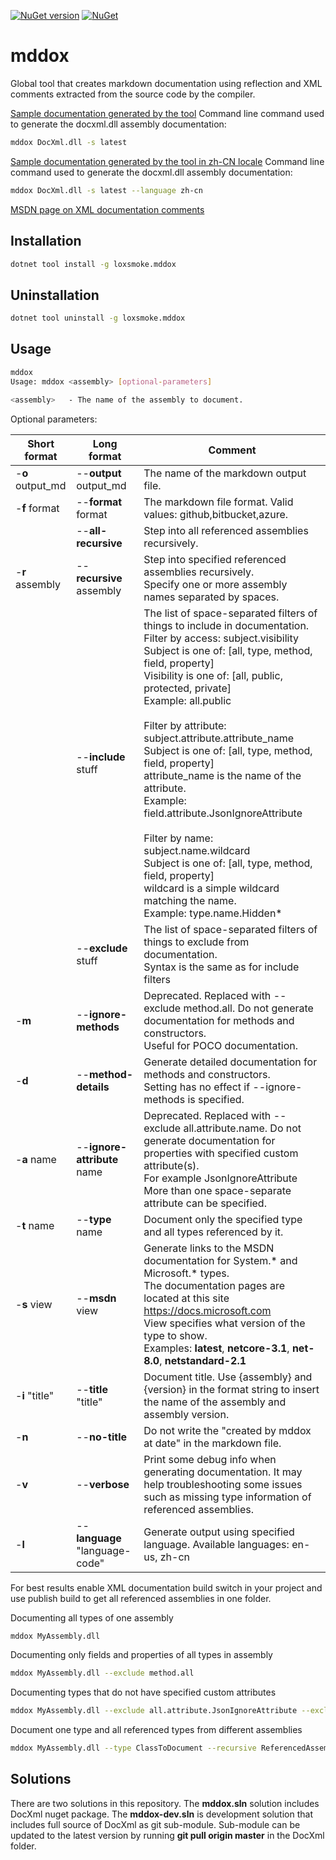 [![NuGet version](https://badge.fury.io/nu/LoxSmoke.mddox.svg)](https://badge.fury.io/nu/LoxSmoke.mddox) [![NuGet](https://img.shields.io/nuget/dt/LoxSmoke.mddox.svg)](https://www.nuget.org/packages/LoxSmoke.mddox) 

# mddox

Global tool that creates markdown documentation using reflection and XML comments extracted from the source code by the compiler.

[Sample documentation generated by the tool](https://github.com/loxsmoke/mddox/blob/master/sample-api-reference.md) 
Command line command used to generate the docxml.dll assembly documentation:
```bash
mddox DocXml.dll -s latest
```

[Sample documentation generated by the tool in zh-CN locale](https://github.com/loxsmoke/mddox/blob/master/sample-api-reference-zh-cn.md) 
Command line command used to generate the docxml.dll assembly documentation:
```bash
mddox DocXml.dll -s latest --language zh-cn
```



[MSDN page on XML documentation comments](https://docs.microsoft.com/en-us/dotnet/csharp/programming-guide/xmldoc/xml-documentation-comments)


## Installation

```bash
dotnet tool install -g loxsmoke.mddox
```

## Uninstallation

```bash
dotnet tool uninstall -g loxsmoke.mddox
```

## Usage

```bash
mddox
Usage: mddox <assembly> [optional-parameters]

<assembly>   - The name of the assembly to document.
```
Optional parameters:

Short format | Long format | Comment
|---|---|---|
| -**o** output_md |--**output** output_md  | The name of the markdown output file. |
| -**f** format | --**format** format   |  The markdown file format. Valid values: github,bitbucket,azure. |
|   | --**all-recursive**           | Step into all referenced assemblies recursively. |
| -**r** assembly  | --**recursive** assembly | Step into specified referenced assemblies recursively.<br>Specify one or more assembly names separated by spaces. |
|   | --**include** stuff | The list of space-separated filters of things to include in documentation.<br>Filter by access: subject.visibility<br>Subject is one of: [all, type, method, field, property]<br>Visibility is one of: [all, public, protected, private]<br>Example: all.public<br><br>Filter by attribute: subject.attribute.attribute_name<br>Subject is one of: [all, type, method, field, property]<br>attribute_name is the name of the attribute.<br>Example: field.attribute.JsonIgnoreAttribute<br><br>Filter by name: subject.name.wildcard<br>Subject is one of: [all, type, method, field, property]<br>wildcard is a simple wildcard matching the name.<br>Example: type.name.Hidden*<br> |
|   | --**exclude** stuff | The list of space-separated filters of things to exclude from documentation.<br>Syntax is the same as for include filters |
| -**m**  | --**ignore-methods**      | Deprecated. Replaced with --exclude method.all. Do not generate documentation for methods and constructors.<br>Useful for POCO documentation. |
| -**d**  | --**method-details**      | Generate detailed documentation for methods and constructors.<br>Setting has no effect if --ignore-methods is specified. |
| -**a** name  | --**ignore-attribute** name | Deprecated. Replaced with --exclude all.attribute.name. Do not generate documentation for properties with specified custom attribute(s).<br>For example JsonIgnoreAttribute<br>More than one space-separate attribute can be specified. |
| -**t** name  | --**type** name         | Document only the specified type and all types referenced by it. |
| -**s** view  | --**msdn** view     | Generate links to the MSDN documentation for System.* and Microsoft.* types.<br>The documentation pages are located at this site https://docs.microsoft.com<br>View specifies what version of the type to show.<br>Examples: **latest**, **netcore-3.1**, **net-8.0**, **netstandard-2.1** |  
| -**i** "title" | --**title** "title"   | Document title. Use {assembly} and {version} in the format string to insert the name of the assembly and assembly version. |
| -**n**  | --**no-title**            | Do not write the "created by mddox at date" in the markdown file. |
| -**v**  | --**verbose**             | Print some debug info when generating documentation. It may help troubleshooting some issues such as missing type information of referenced assemblies. |
| -**l**  | --**language** "language-code"            | Generate output using specified language. Available languages: en-us, zh-cn  |
  
For best results enable XML documentation build switch in your project and use publish build to get all referenced assemblies in one folder.

Documenting all types of one assembly

```bash
mddox MyAssembly.dll
```

Documenting only fields and properties of all types in assembly

```bash
mddox MyAssembly.dll --exclude method.all
```

Documenting types that do not have specified custom attributes

```bash
mddox MyAssembly.dll --exclude all.attribute.JsonIgnoreAttribute --exclude all.attribute.XmlIgnore
```

Document one type and all referenced types from different assemblies 

```bash
mddox MyAssembly.dll --type ClassToDocument --recursive ReferencedAssembly1.dll --recursive ReferencedAssembly2.dll
```

## Solutions

There are two solutions in this repository. The **mddox.sln** solution includes DocXml nuget package. The **mddox-dev.sln** is development solution that includes full source of DocXml as git sub-module. 
Sub-module can be updated to the latest version by running **git pull origin master** in the DocXml folder.
